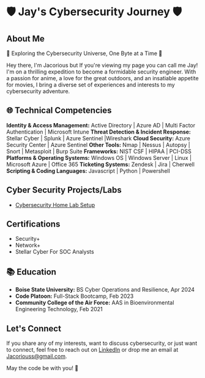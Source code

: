 
# 🛡️ Jay's Cybersecurity Journey 🛡️

## About Me

🔭 Exploring the Cybersecurity Universe, One Byte at a Time 🌌

Hey there, I'm Jacorious but If you're viewing my page you can call me Jay! I'm on a thrilling expedition to become a formidable security engineer. With a passion for anime, a love for the great outdoors, and an insatiable appetite for movies, I bring a diverse set of experiences and interests to my cybersecurity adventure.

## 🌐 Technical Competencies

**Identity & Access Management:** Active Directory | Azure AD | Multi Factor Authentication | Microsoft Intune
**Threat Detection & Incident Response:** Stellar Cyber | Splunk | Azure Sentinel |Wireshark
**Cloud Security:** Azure Security Center | Azure Sentinel 
**Other Tools:** Nmap | Nessus | Autopsy | Snort | Metasploit | Burp Suite
**Frameworks:** NIST CSF | HIPAA | PCI-DSS
**Platforms & Operating Systems:** Windows OS | Windows Server | Linux | Microsoft Azure | Office 365
**Ticketing Systems:** Zendesk | Jira | Cherwell
**Scripting & Coding Languages:** Javascript | Python | Powershell


## Cyber Security Projects/Labs

- [Cybersecurity Home Lab Setup](https://jayb133.github.io/Cybersecurity-Home-lab-setup/)
  
## Certifications

- Security+ 
- Network+ 
- Stellar Cyber For SOC Analysts 

## 📚 Education

- **Boise State University:** BS Cyber Operations and Resilience, Apr 2024
- **Code Platoon:** Full-Stack Bootcamp, Feb 2023
- **Community College of the Air Force:** AAS in Bioenvironmental Engineering Technology, Feb 2021

## Let's Connect

If you share any of my interests, want to discuss cybersecurity, or just want to connect, feel free to reach out on [LinkedIn](https://www.linkedin.com/in/jacorious-smith-752a50249/) or drop me an email at Jacoriouss@gmail.com.

May the code be with you! 🚀
